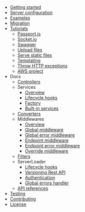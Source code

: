 * [Getting started](getting-started.md)
* [Server configuration](configuration.md)
* [Examples](tutorials/examples.md)
* [Migration](migration.md)
* [Tutorials](tutorials.md)
  * [Passport.js](tutorials/passport.md)
  * [Socket.io](tutorials/socket-io.md)
  * [Swagger](tutorials/swagger.md)
  * [Upload files](tutorials/upload-files-with-multer.md)
  * [Serve static files](tutorials/serve-static-files.md)
  * [Templating](tutorials/templating.md)
  * [Throw HTTP exceptions](tutorials/throw-http-exceptions.md)
  * [AWS project](tutorials/aws.md)
* Docs
  * [Controllers](docs/controllers.md)
  * Services
    * [Overview](docs/services/overview.md)
    * [Lifecycle hooks](docs/services/lifecycle-hooks.md)
    * [Factory](docs/services/factory.md)
    * [Built-in services](api/index.md?type=service)
  * [Converters](docs/converters.md)
  * Middlewares
    * [Overview](docs/middlewares/overview.md)
    * [Global middleware](docs/middlewares/global-middleware.md)
    * [Global error middleware](docs/middlewares/global-error-middleware.md)
    * [Endpoint middleware](docs/middlewares/endpoint-middleware.md)
    * [Endpoint error middleware](docs/middlewares/endpoint-error-middleware.md)
    * [Override middleware](docs/middlewares/override-middleware.md)
  * [Filters](docs/filters.md)
  * ServerLoader
    * [Lifecycle hooks](docs/server-loader/lifecycle-hooks.md)
    * [Versioning Rest API](docs/server-loader/versioning.md)
    * [Authentication](docs/server-loader/authentication.md)
    * [Global errors handler](docs/server-loader/global-errors-handler.md)
  * [API references](api/index.md)
* [Testing](testing.md)
* [Contributing](contributing.md)
* [License](license.md)